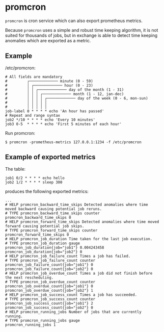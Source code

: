 # promcron

`promcron` is cron service which can also export prometheus metrics.

 Because `promcron` uses a simple and robust time keeping algorithm,
 it is not suited for thousands of jobs,
 but in exchange is able to detect time keeping anomalies which are exported as a metric.

## Example

/etc/promcron:
```
# All fields are mandatory
#         ┌───────────── minute (0 - 59)
#         │ ┌───────────── hour (0 - 23)
#         │ │ ┌───────────── day of the month (1 - 31)
#         │ │ │ ┌───────────── month (1 - 12, jan-dec)
#         │ │ │ │ ┌───────────── day of the week (0 - 6, mon-sun) 
#         │ │ │ │ │
#         │ │ │ │ │
job-label 0 * * * * echo 'An hour has passed'
# Repeat and range syntax
job2 */10 * * * * echo 'Every 10 minutes'
job3 0-5  * * * * echo 'First 5 minutes of each hour'
```

Run promcron:
```
$ promcron -prometheus-metrics 127.0.0.1:1234 -f /etc/promcron
```

## Example of exported metrics

The table:
```
job1 0/2 * * * * echo hello
job2 1/2 * * * * sleep 300
```

produces the following exported metrics:
```
...
# HELP promcron_backward_time_skips Detected anomalies where time moved backward causing potential job reruns.
# TYPE promcron_backward_time_skips counter
promcron_backward_time_skips 0
# HELP promcron_forward_time_skips Detected anomalies where time moved forward causing potential job skips.
# TYPE promcron_forward_time_skips counter
promcron_forward_time_skips 0
# HELP promcron_job_duration Time taken for the last job execution.
# TYPE promcron_job_duration gauge
promcron_job_duration{job="job1"} 0.004243458
promcron_job_duration{job="job2"} 0
# HELP promcron_job_failure_count Times a job has failed.
# TYPE promcron_job_failure_count counter
promcron_job_failure_count{job="job1"} 0
promcron_job_failure_count{job="job2"} 0
# HELP promcron_job_overdue_count Times a job did not finish before the next rescheduling.
# TYPE promcron_job_overdue_count counter
promcron_job_overdue_count{job="job1"} 0
promcron_job_overdue_count{job="job2"} 1
# HELP promcron_job_success_count Times a job has succeeded.
# TYPE promcron_job_success_count counter
promcron_job_success_count{job="job1"} 2
promcron_job_success_count{job="job2"} 0
# HELP promcron_running_jobs Number of jobs that are currently running.
# TYPE promcron_running_jobs gauge
promcron_running_jobs 1
```